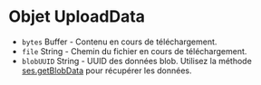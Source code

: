 # Objet UploadData

* `bytes` Buffer - Contenu en cours de téléchargement.
* `file` String - Chemin du fichier en cours de téléchargement.
* `blobUUID` String - UUID des données blob. Utilisez la méthode [ses.getBlobData](../session.md#sesgetblobdataidentifier-callback) pour récupérer les données.
